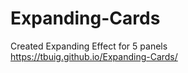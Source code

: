 # Expanding-Cards

Created Expanding Effect for 5 panels <br/>
https://tbuig.github.io/Expanding-Cards/
